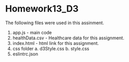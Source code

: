 # Homework13_D3

The following files were used in this assinment.  
1.  app.js - main code
2.  healthData.csv - Healthcare data for this assignment.
3.  index.html - html link for this assignment.  
4.  css folder
    a.  d3Style.css
    b.  style.css
5.  eslintrc.json

